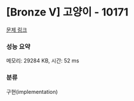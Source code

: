 # [Bronze V] 고양이 - 10171 

[문제 링크](https://www.acmicpc.net/problem/10171) 

### 성능 요약

메모리: 29284 KB, 시간: 52 ms

### 분류

구현(implementation)

